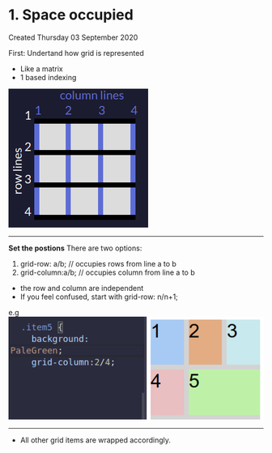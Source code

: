 # 1. Space occupied
Created Thursday 03 September 2020

First: Undertand how grid is represented

* Like a matrix
* 1 based indexing

![](vault/2._CSS/4._Layouts_-_flex,_grid/2._Grid_-_2D/2._Items/1._Space_occupied/pasted_image.png)

*****

**Set the postions**
There are two options:

1. grid-row: a/b; // occupies rows from line a to b 
2. grid-column:a/b; // occupies column from line a to b


* the row and column are independent
* If you feel confused, start with grid-row: n/n+1;

e.g
![](vault/2._CSS/4._Layouts_-_flex,_grid/2._Grid_-_2D/2._Items/1._Space_occupied/pasted_image001.png)

*****


* All other grid items are wrapped accordingly.


